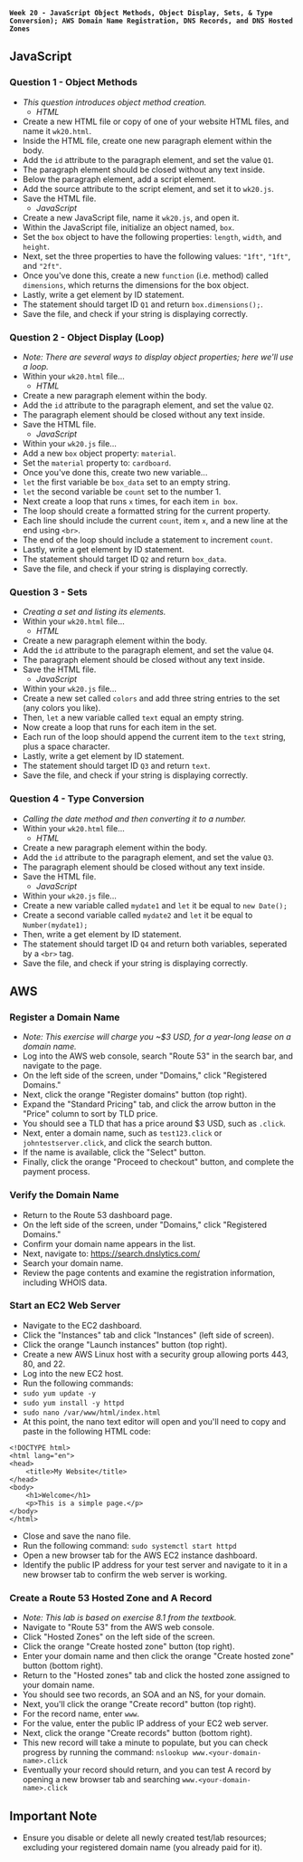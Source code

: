 **`Week 20 - JavaScript Object Methods, Object Display, Sets, & Type Conversion); AWS Domain Name Registration, DNS Records, and DNS Hosted Zones`**

## JavaScript

### Question 1 - Object Methods
- *This question introduces object method creation.*
  - *HTML*
- Create a new HTML file or copy of one of your website HTML files, and name it `wk20.html`.
- Inside the HTML file, create one new paragraph element within the body.
- Add the `id` attribute to the paragraph element, and set the value `Q1`.
- The paragraph element should be closed without any text inside.
- Below the paragraph element, add a script element.
- Add the source attribute to the script element, and set it to `wk20.js`.
- Save the HTML file.
  - *JavaScript*
- Create a new JavaScript file, name it `wk20.js`, and open it.
- Within the JavaScript file, initialize an object named, `box`.
- Set the `box` object to have the following properties: `length`, `width`, and `height`.
- Next, set the three properties to have the following values: `"1ft"`, `"1ft"`, and `"2ft"`.
- Once you've done this, create a new `function` (i.e. method) called `dimensions`, which returns the dimensions for the box object.
- Lastly, write a get element by ID statement.
- The statement should target ID `Q1` and return `box.dimensions();`.
- Save the file, and check if your string is displaying correctly.

### Question 2 - Object Display (Loop)
- *Note: There are several ways to display object properties; here we'll use a loop.*
- Within your `wk20.html` file...
  - *HTML*
- Create a new paragraph element within the body.
- Add the `id` attribute to the paragraph element, and set the value `Q2`.
- The paragraph element should be closed without any text inside.
- Save the HTML file.
  - *JavaScript*
- Within your `wk20.js` file...
- Add a new `box` object property: `material`.
- Set the `material` property to: `cardboard`.
- Once you've done this, create two new variable...
- `let` the first variable be `box_data` set to an empty string.
- `let` the second variable be `count` set to the number 1.
- Next create a loop that runs `x` times, for each item `in box`.
- The loop should create a formatted string for the current property.
- Each line should include the current `count`, item `x`, and a new line at the end using `<br>`.
- The end of the loop should include a statement to increment `count`.
- Lastly, write a get element by ID statement.
- The statement should target ID `Q2` and return `box_data`.
- Save the file, and check if your string is displaying correctly.

### Question 3 - Sets
- *Creating a set and listing its elements.*
- Within your `wk20.html` file...
  - *HTML*
- Create a new paragraph element within the body.
- Add the `id` attribute to the paragraph element, and set the value `Q4`.
- The paragraph element should be closed without any text inside.
- Save the HTML file.
  - *JavaScript*
- Within your `wk20.js` file...
- Create a new set called `colors` and add three string entries to the set (any colors you like).
- Then, `let` a new variable called `text` equal an empty string.
- Now create a loop that runs for each item in the set.
- Each run of the loop should append the current item to the `text` string, plus a space character.
- Lastly, write a get element by ID statement.
- The statement should target ID `Q3` and return `text`.
- Save the file, and check if your string is displaying correctly.

### Question 4 - Type Conversion
- *Calling the date method and then converting it to a number.*
- Within your `wk20.html` file...
  - *HTML*
- Create a new paragraph element within the body.
- Add the `id` attribute to the paragraph element, and set the value `Q3`.
- The paragraph element should be closed without any text inside.
- Save the HTML file.
  - *JavaScript*
- Within your `wk20.js` file...
- Create a new variable called `mydate1` and `let` it be equal to `new Date();`
- Create a second variable called `mydate2` and `let` it be equal to `Number(mydate1);`
- Then, write a get element by ID statement.
- The statement should target ID `Q4` and return both variables, seperated by a `<br>` tag.
- Save the file, and check if your string is displaying correctly.

## AWS

### Register a Domain Name
- *Note: This exercise will charge you ~$3 USD, for a year-long lease on a domain name.*
- Log into the AWS web console, search "Route 53" in the search bar, and navigate to the page.
- On the left side of the screen, under "Domains," click "Registered Domains."
- Next, click the orange "Register domains" button (top right).
- Expand the "Standard Pricing" tab, and click the arrow button in the "Price" column to sort by TLD price.
- You should see a TLD that has a price around $3 USD, such as `.click`.
- Next, enter a domain name, such as `test123.click` or `johntestserver.click`, and click the search button.
- If the name is available, click the "Select" button.
- Finally, click the orange "Proceed to checkout" button, and complete the payment process.

### Verify the Domain Name
- Return to the Route 53 dashboard page.
- On the left side of the screen, under "Domains," click "Registered Domains."
- Confirm your domain name appears in the list.
- Next, navigate to: https://search.dnslytics.com/
- Search your domain name.
- Review the page contents and examine the registration information, including WHOIS data.

### Start an EC2 Web Server
- Navigate to the EC2 dashboard.
- Click the "Instances" tab and click "Instances" (left side of screen).
- Click the orange "Launch instances" button (top right).
- Create a new AWS Linux host with a security group allowing ports 443, 80, and 22.
- Log into the new EC2 host.
- Run the following commands:
- `sudo yum update -y`
- `sudo yum install -y httpd`
- `sudo nano /var/www/html/index.html`
- At this point, the nano text editor will open and you'll need to copy and paste in the following HTML code:
```
<!DOCTYPE html>
<html lang="en">
<head>
    <title>My Website</title>
</head>
<body>
    <h1>Welcome</h1>
    <p>This is a simple page.</p>
</body>
</html>
```
- Close and save the nano file.
- Run the following command: `sudo systemctl start httpd`
- Open a new browser tab for the AWS EC2 instance dashboard.
- Identify the public IP address for your test server and navigate to it in a new browser tab to confirm the web server is working.

### Create a Route 53 Hosted Zone and A Record
- *Note: This lab is based on exercise 8.1 from the textbook.*
- Navigate to "Route 53" from the AWS web console.
- Click "Hosted Zones" on the left side of the screen.
- Click the orange "Create hosted zone" button (top right).
- Enter your domain name and then click the orange "Create hosted zone" button (bottom right).
- Return to the "Hosted zones" tab and click the hosted zone assigned to your domain name.
- You should see two records, an SOA and an NS, for your domain.
- Next, you'll click the orange "Create record" button (top right).
- For the record name, enter `www`.
- For the value, enter the public IP address of your EC2 web server.
- Next, click the orange "Create records" button (bottom right).
- This new record will take a minute to populate, but you can check progress by running the command: `nslookup www.<your-domain-name>.click`
- Eventually your record should return, and you can test A record by opening a new browser tab and searching `www.<your-domain-name>.click`

## Important Note
- Ensure you disable or delete all newly created test/lab resources; excluding your registered domain name (you already paid for it).
